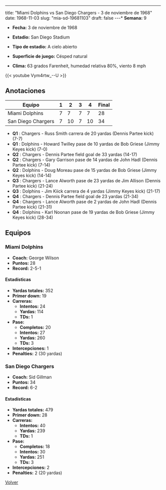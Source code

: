 ---
title: "Miami Dolphins vs San Diego Chargers - 3 de noviembre de 1968"
date: 1968-11-03
slug: "mia-sd-19681103"
draft: false
---* **Semana:** 9
* **Fecha:** 3 de noviembre de 1968

* **Estadio:** San Diego Stadium
* **Tipo de estadio:** A cielo abierto
* **Superficie de juego:** Césped natural
* **Clima:** 63 grados Farenheit, humedad relativa 80%, viento 8 mph

{{< youtube Vym4rtw_--U >}}


## Anotaciones
| Equipo | 1 | 2 | 3 | 4 | Final |
|--------|---|---|---|---|-------|
| Miami Dolphins  | 7 | 7 | 7 | 7  | 28 |
| San Diego Chargers  | 7 | 10 | 7 | 10  | 34 |
* **Q1** : Chargers - Russ Smith carrera de 20 yardas (Dennis Partee kick) (7-7)
* **Q1** : Dolphins - Howard Twilley pase de 10 yardas de Bob Griese (Jimmy Keyes kick) (7-0)
* **Q2** : Chargers - Dennis Partee field goal de 33 yardas (14-17)
* **Q2** : Chargers - Gary Garrison pase de 14 yardas de John Hadl (Dennis Partee kick) (7-14)
* **Q2** : Dolphins - Doug Moreau pase de 15 yardas de Bob Griese (Jimmy Keyes kick) (14-14)
* **Q3** : Chargers - Lance Alworth pase de 23 yardas de Jim Allison (Dennis Partee kick) (21-24)
* **Q3** : Dolphins - Jim Kiick carrera de 4 yardas (Jimmy Keyes kick) (21-17)
* **Q4** : Chargers - Dennis Partee field goal de 23 yardas (21-34)
* **Q4** : Chargers - Lance Alworth pase de 2 yardas de John Hadl (Dennis Partee kick) (21-31)
* **Q4** : Dolphins - Karl Noonan pase de 19 yardas de Bob Griese (Jimmy Keyes kick) (28-34)


## Equipos


### Miami Dolphins
* **Coach:** George Wilson
* **Puntos:** 28
* **Record:** 2-5-1
#### Estadísticas
* **Yardas totales:** 352
* **Primer down:** 19
* **Carreras:**
  * **Intentos:** 24
  * **Yardas:** 114
  * **TDs:** 1
* **Pase:**
  * **Completos:** 20
  * **Intentos:** 27
  * **Yardas:** 260
  * **TDs:** 3
* **Intercepciones:** 1
* **Penalties:** 2 (30 yardas)

### San Diego Chargers
* **Coach:** Sid Gillman
* **Puntos:** 34
* **Record:** 6-2
#### Estadísticas
* **Yardas totales:** 479
* **Primer down:** 28
* **Carreras:**
  * **Intentos:** 40
  * **Yardas:** 239
  * **TDs:** 1
* **Pase:**
  * **Completos:** 18
  * **Intentos:** 30
  * **Yardas:** 251
  * **TDs:** 3
* **Intercepciones:** 2
* **Penalties:** 2 (20 yardas)


[Volver](/historia/1968)
